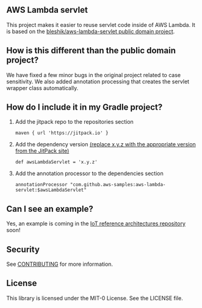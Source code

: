 ## AWS Lambda servlet

This project makes it easier to reuse servlet code inside of AWS Lambda. It is based on the [bleshik/aws-lambda-servlet public domain project](https://github.com/bleshik/aws-lambda-servlet).

## How is this different than the public domain project?

We have fixed a few minor bugs in the original project related to case sensitivity. We also added annotation processing
that creates the servlet wrapper class automatically.

## How do I include it in my Gradle project?

1. Add the jitpack repo to the repositories section

    ```
    maven { url 'https://jitpack.io' }
    ```

2. Add the dependency version [(replace x.y.z with the appropriate version from the JitPack site)](https://jitpack.io/#aws-samples/aws-lambda-servlet)

    ```
    def awsLambdaServlet = 'x.y.z'
    ```

3. Add the annotation processor to the dependencies section

    ```
    annotationProcessor "com.github.aws-samples:aws-lambda-servlet:$awsLambdaServlet"
    ```

## Can I see an example?

Yes, an example is coming in the [IoT reference architectures repository](https://github.com/aws-samples/iot-reference-architectures/)
soon!

## Security

See [CONTRIBUTING](CONTRIBUTING.md#security-issue-notifications) for more information.

## License

This library is licensed under the MIT-0 License. See the LICENSE file.

